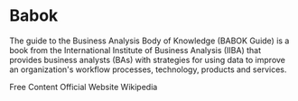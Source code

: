 # Babok

The guide to the Business Analysis Body of Knowledge (BABOK Guide) is a book from the International Institute of Business Analysis (IIBA) that provides business analysts (BAs) with strategies for using data to improve an organization's workflow processes, technology, products and services.

<ResourceGroupTitle>Free Content</ResourceGroupTitle>
<BadgeLink colorScheme='yellow' badgeText='Read' href='https://www.iiba.org/career-resources/a-business-analysis-professionals-foundation-for-success/babok/'>Official Website</BadgeLink>
<BadgeLink colorScheme='yellow' badgeText='Read' href='https://en.wikipedia.org/wiki/A_Guide_to_the_Business_Analysis_Body_of_Knowledge'>Wikipedia</BadgeLink>
